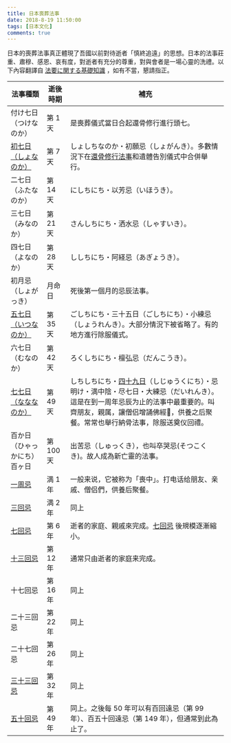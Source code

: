 ```yaml
---
title: 日本喪葬法事
date: 2018-8-19 11:50:00
tags: [日本文化]
comments: true
---
```


日本的喪葬法事真正體現了吾國以前對待逝者「慎終追遠」的思想。日本的法事莊重、肅穆、感恩、哀有度，對逝者有充分的尊重，對與會者是一場心靈的洗禮。以下內容翻譯自 [法要に関する基礎知識](http://www.hanami-zuki.com/houyou/index.html) ，如有不當，懇請指正。

| 法事種類                                                     | 逝後時期  | 補充                                                         |
| ------------------------------------------------------------ | --------- | ------------------------------------------------------------ |
| 付け七日（つけなのか）                                       | 第 1 天   | 是喪葬儀式當日合起還骨修行進行頭七。                         |
| [初七日（しょなのか）](http://www.hanami-zuki.com/houyou/chuuin/7.html) | 第 7 天   | しょしちなのか・初願忌（しょがんき）。多數情況下在[還骨修行法事](http://www.hanami-zuki.com/houyou/kuyou/kankotsu.html)和遺體告別儀式中合併舉行。 |
| 二七日（ふたなのか）                                         | 第 14 天  | にしちにち・以芳忌（いほうき）。                             |
| 三七日（みなのか）                                           | 第 21 天  | さんしちにち・洒水忌（しゃすいき）。                         |
| 四七日（よなのか）                                           | 第 28 天  | ししちにち・阿経忌（あぎょうき）。                           |
| 初月忌（しょがっき）                                         | 月命日    | 死後第一個月的忌辰法事。                                     |
| [五七日（いつなのか）](http://www.hanami-zuki.com/houyou/chuuin/57.html) | 第 35 天  | ごしちにち・三十五日（ごしちにち）・小練忌（しょうれんき）。大部分情況下被省略了。有的地方進行除服儀式。 |
| 六七日（むなのか）                                           | 第 42 天  | ろくしちにち・檀弘忌（だんこうき）。                         |
| [七七日（なななのか）](http://www.hanami-zuki.com/houyou/chuuin/49/index.html) | 第 49 天  | しちしちにち・[四十九日](http://www.hanami-zuki.com/houyou/chuuin/49/index.html)（しじゅうくにち）・忌明け・満中陰・尽七日・大練忌（だいれんき）。這是在到一周年忌辰为止的法事中最重要的。叫齊朋友，親属，讓僧侣增誦佛經，供養之后聚餐。常常也舉行納骨法事，除服送奠仪回禮。 |
| 百か日（ひゃっかにち）百ヶ日                                 | 第 100 天 | 出苦忌（しゅっくき），也叫卒哭忌(そつこくき)。故人成為新亡靈的法事。 |
| [一周忌](http://www.hanami-zuki.com/houyou/nenki/1.html)     | 満 1 年   | 一般来说，它被称为「喪中」。打电话给朋友、亲戚、僧侣們，供養后聚餐。 |
| [三回忌](http://www.hanami-zuki.com/houyou/nenki/3.html)     | 満 2 年   | 同上                                                         |
| [七回忌](http://www.hanami-zuki.com/houyou/nenki/7.html)     | 第 6 年   | 逝者的家庭、親戚來完成。[七回忌](http://www.hanami-zuki.com/houyou/nenki/7.html) 後規模逐漸縮小。 |
| [十三回忌](http://www.hanami-zuki.com/houyou/nenki/13.html)  | 第 12 年  | 通常只由逝者的家庭来完成。                                   |
| 十七回忌                                                     | 第 16 年  | 同上                                                         |
| 二十三回忌                                                   | 第 22 年  | 同上                                                         |
| 二十七回忌                                                   | 第 26 年  | 同上                                                         |
| [三十三回忌](http://www.hanami-zuki.com/houyou/nenki/33.html) | 第 32 年  | 同上                                                         |
| [五十回忌](http://www.hanami-zuki.com/houyou/nenki/50.html)  | 第 49 年  | 同上。之後每 50 年可以有百回遠忌（第 99 年）、百五十回遠忌（第 149 年），但通常到此為止了。 |